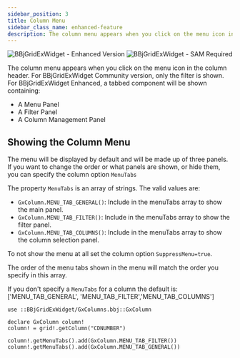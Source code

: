 ```yaml
---
sidebar_position: 3
title: Column Menu
sidebar_class_name: enhanced-feature
description: The column menu appears when you click on the menu icon in the column header
---
```


![BBjGridExWidget - Enhanced Version](https://img.shields.io/badge/Version-Enhanced-038279)
![BBjGridExWidget - SAM Required](https://img.shields.io/badge/BBj-SAM%20required-orange)

The column menu appears when you click on the menu icon in the column header. For BBjGridExWidget Community version, only the filter is shown. For BBjGridExWidget Enhanced, a tabbed component will be shown containing:

* A Menu Panel
* A Filter Panel
* A Column Management Panel

## Showing the Column Menu

The menu will be displayed by default and will be made up of three panels. If you want to change the order or what panels are shown, or hide them, you can specify the column option `MenuTabs`

The property `MenuTabs` is an array of strings. The valid values are:

* `GxColumn.MENU_TAB_GENERAL()`: Include in the menuTabs array to show the main panel.
* `GxColumn.MENU_TAB_FILTER()`: Include in the menuTabs array to show the filter panel.
* `GxColumn.MENU_TAB_COLUMNS()`: Include in the menuTabs array to show the column selection panel.

To not show the menu at all set the column option `SuppressMenu=true`.

The order of the menu tabs shown in the menu will match the order you specify in this array.

If you don't specify a `MenuTabs` for a column the default is: ['MENU_TAB_GENERAL', 'MENU_TAB_FILTER','MENU_TAB_COLUMNS']


```BBj
use ::BBjGridExWidget/GxColumns.bbj::GxColumn

declare GxColumn column!
column! = grid!.getColumn("CDNUMBER")

column!.getMenuTabs().add(GxColumn.MENU_TAB_FILTER())
column!.getMenuTabs().add(GxColumn.MENU_TAB_GENERAL())
```